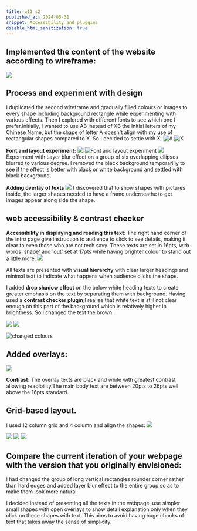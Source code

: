 ```yaml
---
title: w11 s2 
published_at: 2024-05-31
snippet: Accessibility and pluggins
disable_html_sanitization: true
---
```



## Implemented the content of the website according to wireframe:
![ ](a4/11.png)

## Process and experiment with design
I duplicated the second wireframe and gradually filled colours or images to every shape including background rectangle while experimenting with various effects.
Then I explored with different fonts to see which one I prefer.Initially, I wanted to use AB instead of XB the Initial letters of my Chinese Name, but the shape of letter A doesn't align with my use of rectangular shapes compared to X. So I decided to settle with X.
![A ](a4/AB.png)
![X](a4/XB.png)



**Font and layout experiment:**
![](a4/FE1.png)
![Font and layout experiment](a4/FE.png)
![](a4/Blur.png)
Experiment with Layer blur effect on a group of six overlapping ellipses blurred to various degree.
I removed the black background temporariily to see if the effect is better with black or white background and settled with black background.


**Adding overlay of texts** 
![ ](a4/12.png)
I discovered that to show shapes with pictures inside, the larger shapes needed to have a frame underneathe to get images appear along side the shape.


## web accessibility & contrast checker

**Accessibility in displaying and reading this text:**
The right hand corner of the intro page give instruction to audience to click to see details, making it clear to even those who are not tech savy. These texts are set in 16pts, with words 'shape' and 'out' set at 17pts while having brighter colour to stand out a little more.
![ ](a4/text.png)

All texts are presented with **visual hierarchy** with clear larger headings and minimal text to indicate what happens when audience clicks the shape. 



I added **drop shadow effect** on the below white heading texts to create greater emphasis on the text by separating them with background.
Having used a **contrast checker plugin**,I realise that white text is  still not clear enough on this part of the background which is relatively higher in brightness. So I changed the text the brown.

![ ](a4/c1.png)
![ ](a4/c2.png)

![changed colours ](a4/c3.png)

## Added overlays:
![ ](a4/12.png)

**Contrast:**
The overlay texts are black and white with greatest contrast allowing readibility.The main body text are between 20pts to 26pts well above the 16pts standard.


## Grid-based layout.
I used 12 column grid and 4 column and align the shapes:
![ ](a4/8.png)

![ ](a4/p1.png)
![ ](a4/p2.png)
![ ](a4/p3.png)



## Compare the current iteration of your webpage with the version that you originally envisioned:

I had changed the group of long vertical rectangles rounder corner rather than hard edges and added layer blur effect to the entire group so as to make them look more natural.

 I decided instead of presenting all the texts in the webpage, use simpler small shapes with open overlays to show detail explanation only when they click on these shapes with text. This aims to avoid having huge chunks of text that takes away the sense of simplicity.



